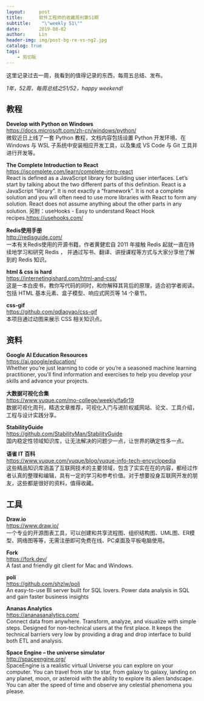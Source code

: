 ```yaml
---
layout:     post
title:      软件工程师的收藏周刊第51期
subtitle:    "\"weekly 51\""
date:       2019-08-02
author:     Lin
header-img: img/post-bg-re-vs-ng2.jpg
catalog: true
tags:
    - 剪切板
---
```


这里记录过去一周，我看到的值得记录的东西，每周五总结、发布。

*1年，52周，每周总结之51/52，happy weekend!*

## 教程

**Develop with Python on Windows**<br />
<https://docs.microsoft.com/zh-cn/windows/python/><br />
微软近日上线了一套 Python 教程，文档内容包括设置 Python 开发环境、在 Windows 与 WSL 子系统中安装相应开发工具，以及集成 VS Code 与 Git 工具并进行开发等。

**The Complete Introduction to React**<br />
<https://jscomplete.com/learn/complete-intro-react><br />
React is defined as a JavaScript library for building user interfaces. Let’s start by talking about the two different parts of this definition. React is a JavaScript “library”. It is not exactly a “framework”. It is not a complete solution and you will often need to use more libraries with React to form any solution. React does not assume anything about the other parts in any solution. 另附：useHooks - Easy to understand React Hook recipes.<https://usehooks.com/><br />

**Redis使用手册**<br />
<http://redisguide.com/><br />
一本有关Redis使用的开源书籍，作者黄健宏自 2011 年接触 Redis 起就一直在持续地学习和研究 Redis ， 并通过写书、翻译、讲授课程等方式与大家分享他了解到的 Redis 知识。

**html & css is hard**<br />
<https://internetingishard.com/html-and-css/><br />
这是一本白皮书，教你写代码的同时，和你解释其背后的原理，适合初学者阅读。包括 HTML 基本元素、盒子模型、响应式网页等 14 个章节。

**css-gif**<br />
<https://github.com/qdlaoyao/css-gif><br />
本项目通过动图来展示 CSS 相关知识点。

## 资料

**Google AI Education Resources**<br />
<https://ai.google/education/><br />
Whether you’re just learning to code or you’re a seasoned machine learning practitioner, you’ll find information and exercises to help you develop your skills and advance your projects.

**大数据可视化合集**<br />
<https://www.yuque.com/mo-college/weekly/fa6r19><br />
数据可视化周刊，精选文章推荐，可视化入门与进阶权威网站、论文、工具介绍，工程与设计实践分享。

**StabilityGuide**<br />
<https://github.com/StabilityMan/StabilityGuide><br />
国内稳定性领域知识库，让无法解决的问题少一点，让世界的确定性多一点。

**语雀 IT 百科**<br />
<https://www.yuque.com/yuque/blog/yuque-info-tech-encyclopedia><br />
这些精品知识库涵盖了互联网技术的主要领域，包含了实实在在的内容，都经过作者认真的整理和编辑，具有一定的学习和参考价值。对于想要投身互联网开发的朋友，这些都是很好的资料，值得收藏。

## 工具

**Draw.io**<br />
<https://www.draw.io/><br />
一个专业的开源图表工具，可以创建和共享流程图、组织结构图、UML图、ER模型、网络图等等，无需注册即可免费在线、PC桌面及平板电脑使用。

**Fork**<br />
<https://fork.dev/><br />
A fast and friendly git client for Mac and Windows.

**poli**<br />
<https://github.com/shzlw/poli><br />
An easy-to-use BI server built for SQL lovers. Power data analysis in SQL and gain faster business insights 

**Ananas Analytics**<br />
<https://ananasanalytics.com/><br />
Connect data from anywhere. Transform, analyze, and visualize with simple steps. Designed for non-technical users at the first place. It keeps the technical barriers very low by providing a drag and drop interface to build both ETL and analysis.

**Space Engine – the universe simulator**<br />
<http://spaceengine.org/><br />
SpaceEngine is a realistic virtual Universe you can explore on your computer. You can travel from star to star, from galaxy to galaxy, landing on any planet, moon, or asteroid with the ability to explore its alien landscape. You can alter the speed of time and observe any celestial phenomena you please.
